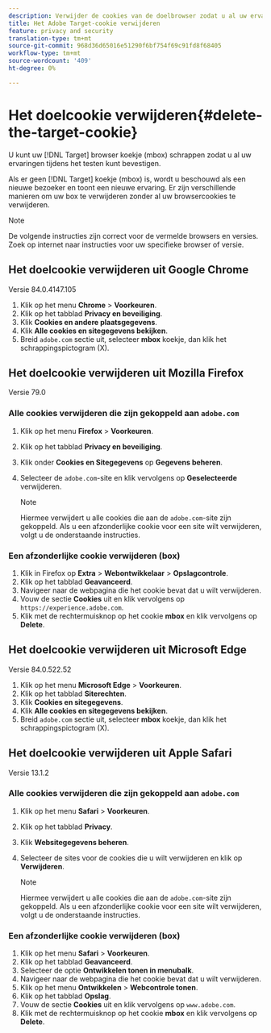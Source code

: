 ```yaml
---
description: Verwijder de cookies van de doelbrowser zodat u al uw ervaringen kunt valideren.
title: Het Adobe Target-cookie verwijderen
feature: privacy and security
translation-type: tm+mt
source-git-commit: 968d36d65016e51290f6bf754f69c91fd8f68405
workflow-type: tm+mt
source-wordcount: '409'
ht-degree: 0%

---
```



# Het doelcookie verwijderen{#delete-the-target-cookie}

U kunt uw [!DNL Target] browser koekje (mbox) schrappen zodat u al uw ervaringen tijdens het testen kunt bevestigen.

Als er geen [!DNL Target] koekje (mbox) is, wordt u beschouwd als een nieuwe bezoeker en toont een nieuwe ervaring. Er zijn verschillende manieren om uw box te verwijderen zonder al uw browsercookies te verwijderen.

>[!NOTE]
>
>De volgende instructies zijn correct voor de vermelde browsers en versies. Zoek op internet naar instructies voor uw specifieke browser of versie.

## Het doelcookie verwijderen uit Google Chrome

Versie 84.0.4147.105

1. Klik op het menu **Chrome** > **Voorkeuren**.
1. Klik op het tabblad **Privacy en beveiliging**.
1. Klik **Cookies en andere plaatsgegevens**.
1. Klik **Alle cookies en sitegegevens bekijken**.
1. Breid `adobe.com` sectie uit, selecteer **mbox** koekje, dan klik het schrappingspictogram (X).

## Het doelcookie verwijderen uit Mozilla Firefox

Versie 79.0

### Alle cookies verwijderen die zijn gekoppeld aan `adobe.com`

1. Klik op het menu **Firefox** > **Voorkeuren**.
1. Klik op het tabblad **Privacy en beveiliging**.
1. Klik onder **Cookies en Sitegegevens** op **Gegevens beheren**.
1. Selecteer de `adobe.com`-site en klik vervolgens op **Geselecteerde** verwijderen.

   >[!NOTE]
   >
   >Hiermee verwijdert u alle cookies die aan de `adobe.com`-site zijn gekoppeld. Als u een afzonderlijke cookie voor een site wilt verwijderen, volgt u de onderstaande instructies.

### Een afzonderlijke cookie verwijderen (box)

1. Klik in Firefox op **Extra** > **Webontwikkelaar** > **Opslagcontrole**.
1. Klik op het tabblad **Geavanceerd**.
1. Navigeer naar de webpagina die het cookie bevat dat u wilt verwijderen.
1. Vouw de sectie **Cookies** uit en klik vervolgens op `https://experience.adobe.com`.
1. Klik met de rechtermuisknop op het cookie **mbox** en klik vervolgens op **Delete**.

## Het doelcookie verwijderen uit Microsoft Edge

Versie 84.0.522.52

1. Klik op het menu **Microsoft Edge** > **Voorkeuren**.
1. Klik op het tabblad **Siterechten**.
1. Klik **Cookies en sitegegevens**.
1. Klik **Alle cookies en sitegegevens bekijken**.
1. Breid `adobe.com` sectie uit, selecteer **mbox** koekje, dan klik het schrappingspictogram (X).

## Het doelcookie verwijderen uit Apple Safari

Versie 13.1.2

### Alle cookies verwijderen die zijn gekoppeld aan `adobe.com`

1. Klik op het menu **Safari** > **Voorkeuren**.
1. Klik op het tabblad **Privacy**.
1. Klik **Websitegegevens beheren**.
1. Selecteer de sites voor de cookies die u wilt verwijderen en klik op **Verwijderen**.

   >[!NOTE]
   >
   >Hiermee verwijdert u alle cookies die aan de `adobe.com`-site zijn gekoppeld. Als u een afzonderlijke cookie voor een site wilt verwijderen, volgt u de onderstaande instructies.

### Een afzonderlijke cookie verwijderen (box)

1. Klik op het menu **Safari** > **Voorkeuren**.
1. Klik op het tabblad **Geavanceerd**.
1. Selecteer de optie **Ontwikkelen tonen in menubalk**.
1. Navigeer naar de webpagina die het cookie bevat dat u wilt verwijderen.
1. Klik op het menu **Ontwikkelen** > **Webcontrole tonen**.
1. Klik op het tabblad **Opslag**.
1. Vouw de sectie **Cookies** uit en klik vervolgens op `www.adobe.com`.
1. Klik met de rechtermuisknop op het cookie **mbox** en klik vervolgens op **Delete**.
